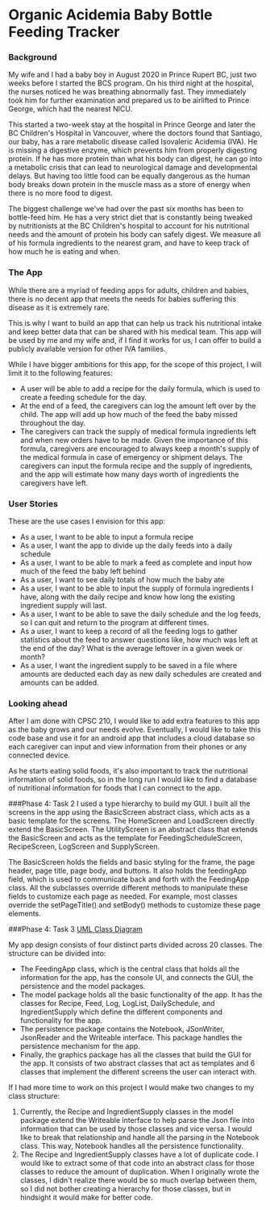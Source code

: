 # Organic Acidemia Baby Bottle Feeding Tracker


### Background
My wife and I had a baby boy in August 2020 in Prince Rupert BC, just two weeks before I started the BCS program. 
On his third night at the hospital, the nurses noticed he was breathing abnormally fast. They immediately took him for 
further examination and prepared us to be airlifted to Prince George, which had the nearest NICU. 

This started a two-week stay at the hospital in Prince George and later the BC Children's Hospital in Vancouver, 
where the doctors found that Santiago, our baby, has a rare metabolic disease called Isovaleric Acidemia (IVA). He is missing a
digestive enzyme, which prevents him from properly digesting protein. If he has more protein than what his body can
digest, he can go into a metabolic crisis that can lead to neurological damage and developmental delays. 
But having too little food can be equally dangerous as the human body breaks down protein in the muscle mass 
as a store of energy when there is no more food to digest.

The biggest challenge we've had over the past six months has been to bottle-feed him. He has a very strict diet
that is constantly being tweaked by nutritionists at the BC Children's hospital to account for his nutritional needs
and the amount of protein his body can safely digest. We measure all of his formula ingredients to the nearest gram,
and have to keep track of how much he is eating and when. 

### The App

While there are a myriad of feeding apps for adults, children and babies, there is no decent app that meets the needs 
for babies suffering this disease as it is extremely rare. 

This is why I want to build an app that can help us track his nutritional intake and keep better data that can be 
shared with his medical team. This app will be used by me and my wife and, if I find it works for us, I can offer to 
build a publicly available version for other IVA families. 

While I have bigger ambitions for this app, for the scope of this project, I will limit it to the following features:
- A user will be able to add a recipe for the daily formula, which is used to create a feeding schedule for the day.
- At the end of a feed, the caregivers can log the amount left over by the child. The app will add up how much of 
the feed the baby missed throughout the day. 
- The caregivers can track the supply of medical formula ingredients left and when new orders have to be made. 
Given the importance of this formula, caregivers are encouraged to always keep a month's supply of the medical formula 
in case of emergency or shipment delays. The caregivers can input the formula recipe and the supply of ingredients, 
and the app will estimate how many days worth of ingredients the caregivers have left. 

### User Stories
These are the use cases I envision for this app:

- As a user, I want to be able to input a formula recipe
- As a user, I want the app to divide up the daily feeds into a daily schedule
- As a user, I want to be able to mark a feed as complete and input how much of the feed the baby left behind
- As a user, I want to see daily totals of how much the baby ate
- As a user, I want to be able to input the supply of formula ingredients I have, along with the daily recipe and
know how long the existing ingredient supply will last. 
- As a user, I want to be able to save the daily schedule and the log feeds, so I can quit and return to the program at 
    different times.
- As a user, I want to keep a record of all the feeding logs to gather statistics about the feed to answer questions
    like, how much was left at the end of the day? What is the average leftover in a given week or month?
- As a user, I want the ingredient supply to be saved in a file where amounts are deducted each day as new daily
    schedules are created and amounts can be added. 

### Looking ahead

After I am done with CPSC 210, I would like to add extra features to this app as the baby grows and our needs evolve. 
Eventually, I would like to take this code base and use it for an android app that includes a cloud database so each 
caregiver can input and view information from their phones or any connected device.

As he starts eating solid foods, it's also important to track the nutritional information of solid foods, 
so in the long run I would like to find a database of nutritional information for foods that  I can connect to the app. 

###Phase 4: Task 2
I used a type hierarchy to build my GUI. I built all the screens in the app using the BasicScreen abstract class,
which acts as a basic template for the screens. The HomeScreen and LoadScreen directly extend the 
BasicScreen. The UtilityScreen is an abstract class that extends the BasicScreen and acts as the template for 
FeedingScheduleScreen, RecipeScreen, LogScreen and SupplyScreen.

The BasicScreen holds the fields and basic styling for the frame, the page header, page title, page body, and buttons.
It also holds the feedingApp field, which is used to communicate back and forth with the FeedingApp class. All the 
subclasses override different methods to manipulate these fields to customize each page as needed. For example, most 
classes override the setPageTitle() and setBody() methods to customize these page elements. 

###Phase 4: Task 3
[UML Class Diagram](images/UML-design.png "UML Class Diagram")

My app design consists of four distinct parts divided across 20 classes. The structure can be divided into:
- The FeedingApp class, which is the central class that holds all the information for the app, has the console UI,
and connects the GUI, the persistence and the model packages.
- The model package holds all the basic functionality of the app. It has the classes for Recipe, Feed, Log, 
LogList, DailySchedule, and IngredientSupply which define the different components and functionality for the app. 
- The persistence package contains the Notebook, JSonWriter, JsonReader and the Writeable interface. This package 
handles the persistence mechanism for the app. 
- Finally, the graphics package has all the classes that build the GUI for the app. It consists of two abstract classes
that act as templates and 6 classes that implement the different screens the user can interact with. 

If I had more time to work on this project I would make two changes to my class structure: 
1. Currently, the Recipe and IngredientSupply classes in the model package extend the Writeable interface to help
parse the Json file into information that can be used by those classes and vice versa. I would like to break that 
relationship and handle all the parsing in the Notebook class. This way, Notebook handles all the persistence 
functionality. 
2. The Recipe and IngredientSupply classes have a lot of duplicate code. I would like to extract some of that code 
into an abstract class for those classes to reduce the amount of duplication. When I originally wrote the classes, I 
didn't realize there would be so much overlap between them, so I did not bother creating a hierarchy for those classes, 
but in hindsight it would make for better code.  
